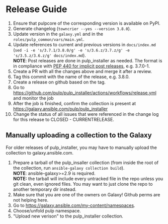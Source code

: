 Release Guide
=============

1. Ensure that pulpcore of the corresponding version is available on PyPI.
1. Generate changelog (`towncrier --yes --version 3.8.0`).
1. Update version in the `galaxy.yml` and in the `roles/pulp_common/vars/main.yml`.
1. Update references to current and previous versions in `docs/index.md`
   (`sed -i -e 's/3.7.1/3.8.0/g' -e 's/3.6.z/3.7.z/g' -e 's/3.5.z/3.6.z/g' docs/index.md`).\
   **NOTE**: Post releases are done in pulp_installer as needed.
   The format is in compliance with [PEP 440 for implicit post releases](https://www.python.org/dev/peps/pep-0440/#implicit-post-releases), e.g. 3.7.0-1.
1. Create a PR with all the changes above and merge it after a review.
1. Tag this commit with the name of the release, e.g. 3.8.0.
1. Create a release on github based on the tag.
1. Go to https://github.com/pulp/pulp_installer/actions/workflows/release.yml and monitor the job
1. After the job is finished, confirm the collection is present at https://galaxy.ansible.com/pulp/pulp_installer
1. Change the status of all issues that were referenced in the change log for this release to
   CLOSED - CURRENTRELEASE.


## Manually uploading a collection to the Galaxy

For older releases of pulp_installer, you may have to manually upload the collection to galaxy.ansible.com.

1. Prepare a tarball of the pulp_insaller collection (from inside the root of the collection, run `ansible-galaxy collection build`).\
   **NOTE**: ansible-galaxy>=2.9 is required.\
   **NOTE:** the tarball will include every untracked file in the repo unless you git clean, even
ignored files. You may want to just clone the repo to another temporary dir instead.
1. Make sure that you are one of the owners on Galaxy! Github perms are not helping here.
1. Go to https://galaxy.ansible.com/my-content/namespaces.
1. Choose/unfold pulp namespace.
1. "Upload new verison" to the pulp_installer collection.
